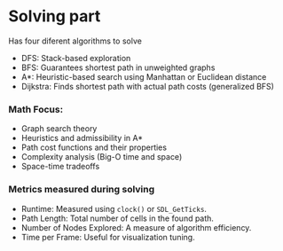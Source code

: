 # Solving part

Has four diferent algorithms to solve
- DFS: Stack-based exploration
- BFS: Guarantees shortest path in unweighted graphs 
- A\*: Heuristic-based search using Manhattan or Euclidean distance
- Dijkstra: Finds shortest path with actual path costs (generalized BFS)

### Math Focus:
- Graph search theory
- Heuristics and admissibility in A*
- Path cost functions and their properties
- Complexity analysis (Big-O time and space)
- Space-time tradeoffs

### Metrics measured during solving
- Runtime: Measured using `clock()` or `SDL_GetTicks`.
- Path Length: Total number of cells in the found path.
- Number of Nodes Explored: A measure of algorithm efficiency.
- Time per Frame: Useful for visualization tuning.